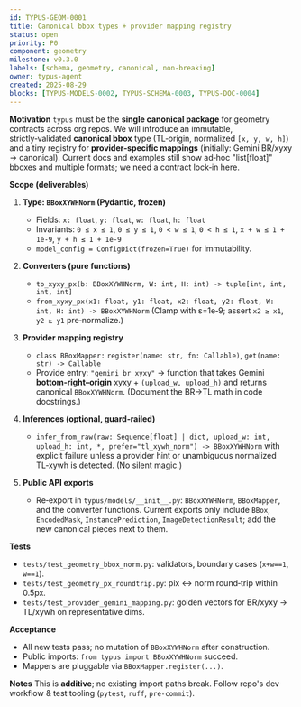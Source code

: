 ```yaml
---
id: TYPUS-GEOM-0001
title: Canonical bbox types + provider mapping registry
status: open
priority: P0
component: geometry
milestone: v0.3.0
labels: [schema, geometry, canonical, non-breaking]
owner: typus-agent
created: 2025-08-29
blocks: [TYPUS-MODELS-0002, TYPUS-SCHEMA-0003, TYPUS-DOC-0004]
---
```


**Motivation**
`typus` must be the **single canonical package** for geometry contracts across org repos. We will introduce an immutable, strictly‑validated **canonical bbox** type (TL‑origin, normalized `[x, y, w, h]`) and a tiny registry for **provider‑specific mappings** (initially: Gemini BR/xyxy → canonical). Current docs and examples still show ad‑hoc "list[float]" bboxes and multiple formats; we need a contract lock‑in here. 

**Scope (deliverables)**

1. **Type: `BBoxXYWHNorm` (Pydantic, frozen)**

   * Fields: `x: float`, `y: float`, `w: float`, `h: float`
   * Invariants: `0 ≤ x ≤ 1`, `0 ≤ y ≤ 1`, `0 < w ≤ 1`, `0 < h ≤ 1`, `x + w ≤ 1 + 1e-9`, `y + h ≤ 1 + 1e-9`
   * `model_config = ConfigDict(frozen=True)` for immutability.

2. **Converters (pure functions)**

   * `to_xyxy_px(b: BBoxXYWHNorm, W: int, H: int) -> tuple[int, int, int, int]`
   * `from_xyxy_px(x1: float, y1: float, x2: float, y2: float, W: int, H: int) -> BBoxXYWHNorm`
     (Clamp with ε=1e‑9; assert `x2 ≥ x1`, `y2 ≥ y1` pre‑normalize.)

3. **Provider mapping registry**

   * `class BBoxMapper:` `register(name: str, fn: Callable)`, `get(name: str) -> Callable`
   * Provide entry: `"gemini_br_xyxy"` → function that takes Gemini **bottom‑right–origin** xyxy + `(upload_w, upload_h)` and returns canonical `BBoxXYWHNorm`. (Document the BR→TL math in code docstrings.)

4. **Inferences (optional, guard‑railed)**

   * `infer_from_raw(raw: Sequence[float] | dict, upload_w: int, upload_h: int, *, prefer="tl_xywh_norm") -> BBoxXYWHNorm`
     with explicit failure unless a provider hint or unambiguous normalized TL‑xywh is detected. (No silent magic.)

5. **Public API exports**

   * Re‑export in `typus/models/__init__.py`: `BBoxXYWHNorm`, `BBoxMapper`, and the converter functions.
     Current exports only include `BBox`, `EncodedMask`, `InstancePrediction`, `ImageDetectionResult`; add the new canonical pieces next to them. 

**Tests**

* `tests/test_geometry_bbox_norm.py`: validators, boundary cases (`x+w==1`, `w==1`).
* `tests/test_geometry_px_roundtrip.py`: pix ↔ norm round‑trip within 0.5px.
* `tests/test_provider_gemini_mapping.py`: golden vectors for BR/xyxy → TL/xywh on representative dims.

**Acceptance**

* All new tests pass; no mutation of `BBoxXYWHNorm` after construction.
* Public imports: `from typus import BBoxXYWHNorm` succeed.
* Mappers are pluggable via `BBoxMapper.register(...)`.

**Notes**
This is **additive**; no existing import paths break. Follow repo's dev workflow & test tooling (`pytest`, `ruff`, `pre‑commit`). 